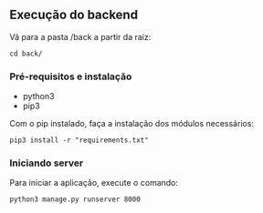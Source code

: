 ## Execução do backend

Vá para a pasta /back a partir da raíz:

```
cd back/
```

### Pré-requisitos e instalação

- python3
- pip3

Com o pip instalado, faça a instalação dos módulos necessários:

```
pip3 install -r "requirements.txt"
```

### Iniciando server

Para iniciar a aplicação, execute o comando:

```
python3 manage.py runserver 8000
```
